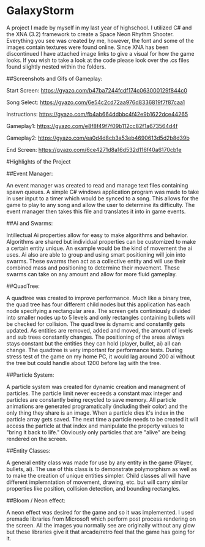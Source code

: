 # GalaxyStorm
A project I made by myself in my last year of highschool. I utilized C# and the XNA (3.2) framework to create a Space Neon Rhythm Shooter. Everything you see was created by me, however, the font and some of the images contain textures were found online. Since XNA has been discontinued I have attached image links to give a visual for how the game looks. If you wish to take a look at the code please look over the .cs files found slightly nested within the folders.

##Screenshots and Gifs of Gameplay:

Start Screen: https://gyazo.com/b47ba7244fcdf174c063000129f844c0

Song Select: https://gyazo.com/6e54c2cd72aa976d8336819f7f87caa1

Instructions: https://gyazo.com/fb4ab664ddbbc4f42e9b1622dce44265

Gameplay1: https://gyazo.com/e8f8f49f7f09b112cc82f1a673564d4f

Gameplay2: https://gyazo.com/ea0d4d8cb3a53eb4690613d5d2b8d39b

End Screen: https://gyazo.com/6ce4271d8a16d532d116f40a6170cb1e

#Highlights of the Project

##Event Manager:

An event manager was created to read and manage text files containing spawn queues. A simple C# windows application program was made to take in user input to a timer which would be synced to a song. This allows for the game to play to any song and allow the user to determine its difficulty. The event manager then takes this file and translates it into in game events.

##Ai and Swarms:

Intillectual Ai properties allow for easy to make algorithms and behavior. Algorithms are shared but individual properties can be customized to make a certain entity unique. An example would be the kind of movement the ai uses. Ai also are able to group and using smart positioning will join into swarms. These swarms then act as a collective entity and will use their combined mass and positioning to determine their movement. These swarms can take on any amount and allow for more fluid gameplay.

##QuadTree:

A quadtree was created to improve performance. Much like a binary tree, the quad tree has four different child nodes but this application has each node specifying a rectangular area. The screen gets continiously divided into smaller nodes up to 5 levels and only rectangles containing bullets will be checked for collision. The quad tree is dynamic and constantly gets updated. As entities are removed, added and moved, the amount of levels and sub trees constantly changes. The positioning of the areas always stays constant but the entities they can hold (player, bullet, ai) all can change. The quadtree is very important for performance tests. During stress test of the game on my home PC, it would lag around 200 ai without the tree but could handle about 1200 before lag with the tree.

##Particle System:

A particle system was created for dynamic creation and managment of particles. The particle limit never exceeds a constant max integer and particles are constantly being recycled to save memory. All particle animations are generated programatically (including their color) and the only thing they share is an image. When a particle dies it's index in the particle array gets saved. The next time a particle needs to be created it will access the particle at that index and manipulate the property values to "bring it back to life." Obviously only particles that are "alive" are being rendered on the screen.

##Entity Classes:

A general entity class was made for use by any entity in the game (Player, bullets, ai). The use of this class is to demonstrate polymorphism as well as to make the creation of unique entities simpler. Child classes all will have different implemntation of movement, drawing, etc. but will carry similar properties like position, collision detection, and bounding rectangles.

##Bloom / Neon effect:

A neon effect was desired for the game and so it was implemented. I used premade libraries from Microsoft which perform post process rendering on the screen. All the images you normally see are originally without any glow but these libraries give it that arcade/retro feel that the game has going for it.
